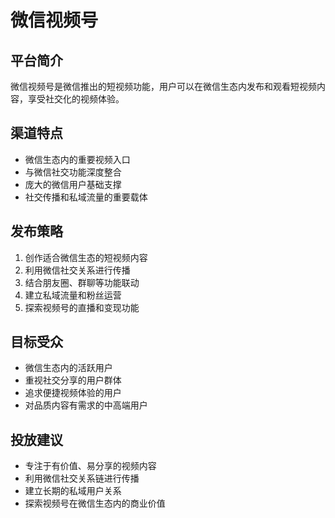 # 微信视频号

## 平台简介
微信视频号是微信推出的短视频功能，用户可以在微信生态内发布和观看短视频内容，享受社交化的视频体验。

## 渠道特点
- 微信生态内的重要视频入口
- 与微信社交功能深度整合
- 庞大的微信用户基础支撑
- 社交传播和私域流量的重要载体

## 发布策略
1. 创作适合微信生态的短视频内容
2. 利用微信社交关系进行传播
3. 结合朋友圈、群聊等功能联动
4. 建立私域流量和粉丝运营
5. 探索视频号的直播和变现功能

## 目标受众
- 微信生态内的活跃用户
- 重视社交分享的用户群体
- 追求便捷视频体验的用户
- 对品质内容有需求的中高端用户

## 投放建议
- 专注于有价值、易分享的视频内容
- 利用微信社交关系链进行传播
- 建立长期的私域用户关系
- 探索视频号在微信生态内的商业价值